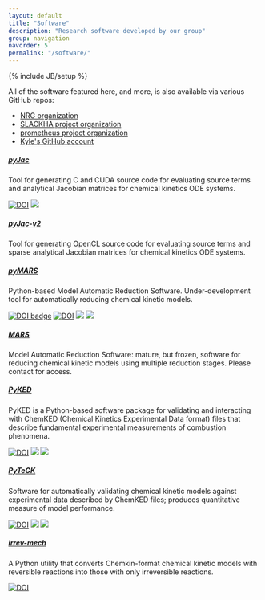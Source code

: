 ```yaml
---
layout: default
title: "Software"
description: "Research software developed by our group"
group: navigation
navorder: 5
permalink: "/software/"
---
```

{% include JB/setup %}

All of the software featured here, and more, is also available via various GitHub repos:

- <i class="fab fa-github" aria-hidden="true"></i> [NRG organization](https://github.com/Niemeyer-Research-Group)
- <i class="fab fa-github" aria-hidden="true"></i> [SLACKHA project organization](https://github.com/SLACKHA)
- <i class="fab fa-github" aria-hidden="true"></i> [prometheus project organization](https://github.com/pr-omethe-us)
- <i class="fab fa-github" aria-hidden="true"></i> [Kyle's GitHub account](https://github.com/kyleniemeyer)


<div class="row">
  <div class="col-sm-6">
    <div class="card">
      <div class="card-body">
        <h5 class="card-title"><a href="https://github.com/SLACKHA/pyJac">pyJac</a></h5>
        <p class="card-text">Tool for generating C and CUDA source code for evaluating source terms and analytical Jacobian matrices for chemical kinetics ODE systems.</p>
        <a href="https://doi.org/10.5281/zenodo.598088" class="card-link"><img src="https://zenodo.org/badge/DOI/10.5281/zenodo.598088.svg" alt="DOI"></a>
        <a href="https://anaconda.org/slackha/pyjac" class="card-link"> <img src="https://anaconda.org/slackha/pyjac/badges/version.svg"/></a>
      </div>
    </div>
  </div>

  <div class="col-sm-6">
    <div class="card">
      <div class="card-body">
        <h5 class="card-title"><a href="https://github.com/SLACKHA/pyJac-v2">pyJac-v2</a></h5>
        <p class="card-text">Tool for generating OpenCL source code for evaluating source terms and sparse analytical Jacobian matrices for chemical kinetics ODE systems.</p>
      </div>
    </div>
  </div>
</div>

<div class="row">
  <div class="col-sm-6">
    <div class="card">
      <div class="card-body">
        <h5 class="card-title"><a href="https://github.com/Niemeyer-Research-Group/pyMARS">pyMARS</a></h5>
        <p class="card-text">Python-based Model Automatic Reduction Software. Under-development tool for automatically reducing chemical kinetic models.</p>
        <a href="https://doi.org/10.21105/joss.01543" class="card-link"><img src="https://joss.theoj.org/papers/10.21105/joss.01543/status.svg" alt="DOI badge"></a>
        <a href="https://doi.org/10.5281/zenodo.1245156" class="card-link"><img src="https://zenodo.org/badge/DOI/10.5281/zenodo.1245156.svg" alt="DOI"></a>
        <a href="https://anaconda.org/niemeyer-research-group/pymars" class="card-link"> <img src="https://anaconda.org/niemeyer-research-group/pymars/badges/version.svg"/></a>
        <a href="https://travis-ci.org/Niemeyer-Research-Group/pyMARS" class="card-link"><img src="https://travis-ci.org/Niemeyer-Research-Group/pyMARS.svg?branch=master"></a>
      </div>
    </div>
  </div>

  <div class="col-sm-6">
    <div class="card">
      <div class="card-body">
        <h5 class="card-title"><a href="https://niemeyer-research-group.github.io/MARS/">MARS</a></h5>
        <p class="card-text">Model Automatic Reduction Software: mature, but frozen, software for reducing chemical kinetic models using multiple reduction stages. Please contact for access.</p>
      </div>
    </div>
  </div>
</div>

<div class="row">
  <div class="col-sm-6">
    <div class="card">
      <div class="card-body">
        <h5 class="card-title"><a href="https://github.com/pr-omethe-us/PyKED">PyKED</a></h5>
        <p class="card-text">PyKED is a Python-based software package for validating and interacting with ChemKED (Chemical Kinetics Experimental Data format) files that describe fundamental experimental measurements of combustion phenomena.</p>
        <a href="https://doi.org/10.5281/zenodo.597935" class="card-link"><img src="https://zenodo.org/badge/DOI/10.5281/zenodo.597935.svg" alt="DOI"></a>
        <a href="https://anaconda.org/pr-omethe-us/pyked" class="card-link"> <img src="https://anaconda.org/pr-omethe-us/pyked/badges/version.svg"/></a>
        <a href="https://travis-ci.org/pr-omethe-us/PyKED" class="card-link"><img src="https://travis-ci.org/pr-omethe-us/PyKED.svg?branch=master"></a>
      </div>
    </div>
  </div>

  <div class="col-sm-6">
    <div class="card">
      <div class="card-body">
        <h5 class="card-title"><a href="https://github.com/pr-omethe-us/PyTeCK">PyTeCK</a></h5>
        <p class="card-text">Software for automatically validating chemical kinetic models against experimental data described by ChemKED files; produces quantitative measure of model performance.</p>
        <a href="https://doi.org/10.5281/zenodo.596724" class="card-link"><img src="https://zenodo.org/badge/DOI/10.5281/zenodo.596724.svg" alt="DOI"></a>
        <a href="https://anaconda.org/pr-omethe-us/pyteck" class="card-link"> <img src="https://anaconda.org/pr-omethe-us/pyteck/badges/version.svg"/></a>
        <a href="https://travis-ci.org/pr-omethe-us/PyTeCK" class="card-link"><img src="https://travis-ci.org/pr-omethe-us/PyTeCK.svg?branch=master"></a>
      </div>
    </div>
  </div>
</div>

<div class="row">
  <div class="col-sm-6">
    <div class="card">
      <div class="card-body">
        <h5 class="card-title"><a href="https://github.com/kyleniemeyer/irrev_mech">irrev-mech</a></h5>
        <p class="card-text">A Python utility that converts Chemkin-format chemical kinetic models with reversible reactions into those with only irreversible reactions.</p>
        <a href="https://doi.org/10.5281/zenodo.226672" class="card-link"><img src="https://zenodo.org/badge/DOI/10.5281/zenodo.226672.svg" alt="DOI"></a>
      </div>
    </div>
  </div>

</div>
